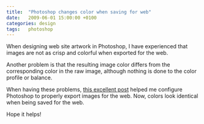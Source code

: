 ```yaml
---
title:  "Photoshop changes color when saving for web"
date:   2009-06-01 15:00:00 +0100
categories: design
tags:	photoshop
---
```



When designing web site artwork in Photoshop, I have experienced that images are
not as crisp and colorful when exported for the web.

Another problem is that the resulting image color differs from the corresponding
color in the raw image, although nothing is done to the color profile or balance.

When having these problems, [this excellent post](http://www.viget.com/inspire/the-mysterious-save-for-web-color-shift/)
helped me configure Photoshop to properly export images for the web. Now, colors
look identical when being saved for the web.

Hope it helps!